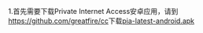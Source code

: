 <p>
	1.首先需要下载Private Internet Access安卓应用，请到<a href="https://github.com/greatfire/cc"
		target="_blank">https://github.com/greatfire/cc</a>下载<a href="https://github.com/greatfire/cc/raw/master/z/clients/pia-latest-android.apk" target="_blank">pia-latest-android.apk</a>
</p>